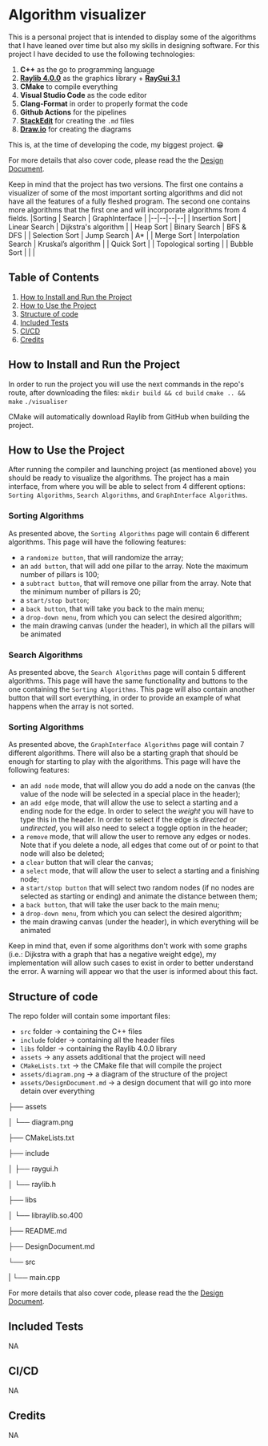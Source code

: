 # Algorithm visualizer

This is a personal project that is intended to display some of the algorithms that I have leaned over time but also my skills in designing software.
For this project I have decided to use the following technologies:

1.  **C++** as the go to programming language
2.  [**Raylib 4.0.0**](https://github.com/raysan5/raylib/tree/4.0.0) as the graphics library + [**RayGui 3.1**](https://github.com/raysan5/raygui/tree/3.1)
3.  **CMake** to compile everything
4.  **Visual Studio Code** as the code editor
5.  **Clang-Format** in order to properly format the code
6.  **Github Actions** for the pipelines
7.  [**StackEdit**](https://stackedit.io/) for creating the `.md` files
8.  [**Draw.io**](https://www.draw.io/) for creating the diagrams

This is, at the time of developing the code, my biggest project. 😁

For more details that also cover code, please read the the [Design Document](DesignDocument.md).

Keep in mind that the project has two versions.
The first one contains a visualizer of some of the most important sorting algorithms and did not have all the features of a fully fleshed program.
The second one contains more algorithms that the first one and will incorporate algorithms from 4 fields.
|Sorting | Search | GraphInterface |
|--|--|--|--|
| Insertion Sort | Linear Search | Dijkstra's algorithm |
| Heap Sort | Binary Search | BFS & DFS |
| Selection Sort | Jump Search | A\* |
| Merge Sort | Interpolation Search | Kruskal’s algorithm |
| Quick Sort | | Topological sorting |
| Bubble Sort | | |

## Table of Contents

1.  [How to Install and Run the Project](#how-to-install-and-run-the-project)
2.  [How to Use the Project](#how-to-use-the-project)
3.  [Structure of code](#structure-of-code)
4.  [Included Tests](#included-tests)
5.  [CI/CD](#ci/cd)
6.  [Credits](#credits)

## How to Install and Run the Project

In order to run the project you will use the next commands in the repo's route, after downloading the files:
`mkdir build && cd build`
`cmake .. && make`
`./visualiser`

CMake will automatically download Raylib from GitHub when building the project.

## How to Use the Project

After running the compiler and launching project (as mentioned above) you should be ready to visualize the algorithms.
The project has a main interface, from where you will be able to select from 4 different options:
`Sorting Algorithms`, `Search Algorithms`, and `GraphInterface Algorithms`.

### Sorting Algorithms

As presented above, the `Sorting Algorithms` page will contain 6 different algorithms.
This page will have the following features:

- a `randomize button`, that will randomize the array;
- an `add button`, that will add one pillar to the array. Note the maximum number of pillars is 100;
- a `subtract button`, that will remove one pillar from the array. Note that the minimum number of pillars is 20;
- a `start/stop button`;
- a `back button`, that will take you back to the main menu;
- a `drop-down menu`, from which you can select the desired algorithm;
- the main drawing canvas (under the header), in which all the pillars will be animated

### Search Algorithms

As presented above, the `Search Algorithms` page will contain 5 different algorithms. This page will have the same functionality and buttons to the one containing the `Sorting Algorithms`. This page will also contain another button that will sort everything, in order to provide an example of what happens when the array is not sorted.

### Sorting Algorithms

As presented above, the `GraphInterface Algorithms` page will contain 7 different algorithms. There will also be a starting graph that should be enough for starting to play with the algorithms.
This page will have the following features:

- an `add node` mode, that will allow you do add a node on the canvas (the value of the node will be selected in a special place in the header);
- an `add edge` mode, that will allow the use to select a starting and a ending node for the edge. In order to select the _weight_ you will have to type this in the header. In order to select if the edge is _directed_ or _undirected_, you will also need to select a toggle option in the header;
- a `remove` mode, that will allow the user to remove any edges or nodes. Note that if you delete a node, all edges that come out of or point to that node will also be deleted;
- a `clear` button that will clear the canvas;
- a `select` mode, that will allow the user to select a starting and a finishing node;
- a `start/stop button` that will select two random nodes (if no nodes are selected as starting or ending) and animate the distance between them;
- a `back button`, that will take the user back to the main menu;
- a `drop-down menu`, from which you can select the desired algorithm;
- the main drawing canvas (under the header), in which everything will be animated

Keep in mind that, even if some algorithms don't work with some graphs (i.e.: Dijkstra with a graph that has a negative weight edge), my implementation will allow such cases to exist in order to better understand the error. A warning will appear wo that the user is informed about this fact.

## Structure of code

The repo folder will contain some important files:

- `src` folder -> containing the C++ files
- `include` folder -> containing all the header files
- `libs` folder -> containing the Raylib 4.0.0 library
- `assets` -> any assets additional that the project will need
- `CMakeLists.txt` -> the CMake file that will compile the project
- `assets/diagram.png` -> a diagram of the structure of the project
- `assets/DesignDocument.md` -> a design document that will go into more detain over everything

├── assets

│ └── diagram.png

├── CMakeLists.txt

├── include

│ ├── raygui.h

│ └── raylib.h

├── libs

│ └── libraylib.so.400

├── README.md

├── DesignDocument.md

└── src

| └── main.cpp

For more details that also cover code, please read the the [Design Document](DesignDocument.md).

## Included Tests

NA

## CI/CD

NA

## Credits

NA

